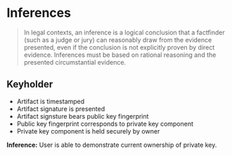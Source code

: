 # Inferences
> In legal contexts, an inference is a logical conclusion that a factfinder (such as a judge or jury) can reasonably draw from the evidence presented, even if the conclusion is not explicitly proven by direct evidence. Inferences must be based on rational reasoning and the presented circumstantial evidence.

## Keyholder
- Artifact is timestamped
- Artifact signature is presented
- Artifact signsture bears public key fingerprint
- Public key fingerprint corresponds to private key component
- Private key component is held securely by owner

**Inference:** User is able to demonstrate current ownership of private key.
